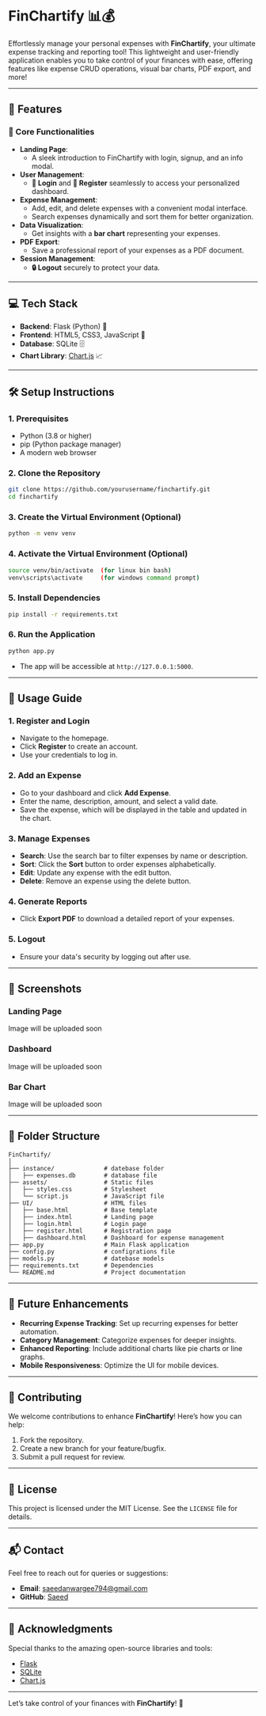
# **FinChartify** 📊💰  
Effortlessly manage your personal expenses with **FinChartify**, your ultimate expense tracking and reporting tool! This lightweight and user-friendly application enables you to take control of your finances with ease, offering features like expense CRUD operations, visual bar charts, PDF export, and more!

---

## 🌟 **Features**
### **🚀 Core Functionalities**
- **Landing Page**:
  - A sleek introduction to FinChartify with login, signup, and an info modal.
- **User Management**:
  - **🔑 Login** and **📝 Register** seamlessly to access your personalized dashboard.
- **Expense Management**:
  - Add, edit, and delete expenses with a convenient modal interface.
  - Search expenses dynamically and sort them for better organization.
- **Data Visualization**:
  - Get insights with a **bar chart** representing your expenses.
- **PDF Export**:
  - Save a professional report of your expenses as a PDF document.
- **Session Management**:
  - **🔒 Logout** securely to protect your data.

---

## 💻 **Tech Stack**
- **Backend**: Flask (Python) 🐍
- **Frontend**: HTML5, CSS3, JavaScript 🎨
- **Database**: SQLite 🗄️
- **Chart Library**: [Chart.js](https://www.chartjs.org/) 📈

---

## 🛠️ **Setup Instructions**
### **1. Prerequisites**
- Python (3.8 or higher)
- pip (Python package manager)
- A modern web browser

### **2. Clone the Repository**
```bash
git clone https://github.com/yourusername/finchartify.git
cd finchartify
```

### **3. Create the Virtual Environment (Optional)**
```bash
python -m venv venv
```

### **4. Activate the Virtual Environment (Optional)**
```bash
source venv/bin/activate  (for linux bin bash)
venv\scripts\activate     (for windows command prompt)
```

### **5. Install Dependencies**
```bash
pip install -r requirements.txt
```

### **6. Run the Application**
```bash
python app.py
```
- The app will be accessible at `http://127.0.0.1:5000`.

---

## 🔎 **Usage Guide**
### **1. Register and Login**
- Navigate to the homepage.
- Click **Register** to create an account.
- Use your credentials to log in.

### **2. Add an Expense**
- Go to your dashboard and click **Add Expense**.
- Enter the name, description, amount, and select a valid date.
- Save the expense, which will be displayed in the table and updated in the chart.

### **3. Manage Expenses**
- **Search**: Use the search bar to filter expenses by name or description.
- **Sort**: Click the **Sort** button to order expenses alphabetically.
- **Edit**: Update any expense with the edit button.
- **Delete**: Remove an expense using the delete button.

### **4. Generate Reports**
- Click **Export PDF** to download a detailed report of your expenses.

### **5. Logout**
- Ensure your data's security by logging out after use.

---

## 📸 **Screenshots**
### Landing Page
Image will be uploaded soon

### Dashboard
Image will be uploaded soon

### Bar Chart
Image will be uploaded soon

---
## 🧩 **Folder Structure**
```
FinChartify/
│
├── instance/              # datebase folder
│   ├── expenses.db        # database file
├── assets/                # Static files
│   ├── styles.css         # Stylesheet
│   └── script.js          # JavaScript file
├── UI/                    # HTML files
│   ├── base.html          # Base template
│   ├── index.html         # Landing page
│   ├── login.html         # Login page
│   ├── register.html      # Registration page
│   ├── dashboard.html     # Dashboard for expense management
├── app.py                 # Main Flask application
├── config.py              # configrations file
├── models.py              # datebase models
├── requirements.txt       # Dependencies
└── README.md              # Project documentation
```

---

## 🚀 **Future Enhancements**
- **Recurring Expense Tracking**: Set up recurring expenses for better automation.
- **Category Management**: Categorize expenses for deeper insights.
- **Enhanced Reporting**: Include additional charts like pie charts or line graphs.
- **Mobile Responsiveness**: Optimize the UI for mobile devices.

---

## 🤝 **Contributing**
We welcome contributions to enhance **FinChartify**! Here’s how you can help:
1. Fork the repository.
2. Create a new branch for your feature/bugfix.
3. Submit a pull request for review.

---

## 📄 **License**
This project is licensed under the MIT License. See the `LICENSE` file for details.

---

## 📬 **Contact**
Feel free to reach out for queries or suggestions:
- **Email**: saeedanwargee794@gmail.com
- **GitHub**: [Saeed](https://github.com/saeed123991/)

---

## 🎉 **Acknowledgments**
Special thanks to the amazing open-source libraries and tools:
- [Flask](https://flask.palletsprojects.com/)
- [SQLite](https://sqlite.org/)
- [Chart.js](https://www.chartjs.org/)

---

Let’s take control of your finances with **FinChartify**! 🌟
